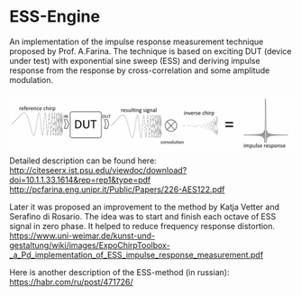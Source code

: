 # ESS-Engine
An implementation of the impulse response measurement technique proposed by Prof. A.Farina.
The technique is based on exciting DUT (device under test) with exponential sine sweep (ESS) and deriving impulse response from the response by cross-correlation and some amplitude modulation.

![](images/ESS.png)
Detailed description can be found here:
http://citeseerx.ist.psu.edu/viewdoc/download?doi=10.1.1.33.1614&rep=rep1&type=pdf
http://pcfarina.eng.unipr.it/Public/Papers/226-AES122.pdf

Later it was proposed an improvement to the method by Katja Vetter and Serafino di Rosario. The idea was to start and finish each octave of ESS signal in zero phase. It helped to reduce frequency response distortion.
https://www.uni-weimar.de/kunst-und-gestaltung/wiki/images/ExpoChirpToolbox-_a_Pd_implementation_of_ESS_impulse_response_measurement.pdf

Here is another description of the ESS-method (in russian):
https://habr.com/ru/post/471726/
